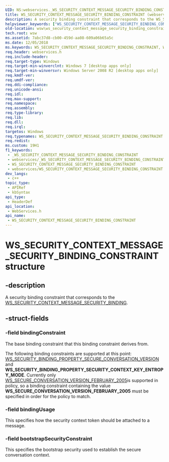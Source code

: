 ```yaml
---
UID: NS:webservices._WS_SECURITY_CONTEXT_MESSAGE_SECURITY_BINDING_CONSTRAINT
title: WS_SECURITY_CONTEXT_MESSAGE_SECURITY_BINDING_CONSTRAINT (webservices.h)
description: A security binding constraint that corresponds to the WS_SECURITY_CONTEXT_MESSAGE_SECURITY_BINDING.
helpviewer_keywords: ["WS_SECURITY_CONTEXT_MESSAGE_SECURITY_BINDING_CONSTRAINT","WS_SECURITY_CONTEXT_MESSAGE_SECURITY_BINDING_CONSTRAINT structure [Web Services for Windows]","webservices/WS_SECURITY_CONTEXT_MESSAGE_SECURITY_BINDING_CONSTRAINT","wsw.ws_security_context_message_security_binding_constraint"]
old-location: wsw\ws_security_context_message_security_binding_constraint.htm
tech.root: wsw
ms.assetid: 7abc37d8-cb00-459d-aa08-609a06b65a5c
ms.date: 12/05/2018
ms.keywords: WS_SECURITY_CONTEXT_MESSAGE_SECURITY_BINDING_CONSTRAINT, WS_SECURITY_CONTEXT_MESSAGE_SECURITY_BINDING_CONSTRAINT structure [Web Services for Windows], webservices/WS_SECURITY_CONTEXT_MESSAGE_SECURITY_BINDING_CONSTRAINT, wsw.ws_security_context_message_security_binding_constraint
req.header: webservices.h
req.include-header: 
req.target-type: Windows
req.target-min-winverclnt: Windows 7 [desktop apps only]
req.target-min-winversvr: Windows Server 2008 R2 [desktop apps only]
req.kmdf-ver: 
req.umdf-ver: 
req.ddi-compliance: 
req.unicode-ansi: 
req.idl: 
req.max-support: 
req.namespace: 
req.assembly: 
req.type-library: 
req.lib: 
req.dll: 
req.irql: 
targetos: Windows
req.typenames: WS_SECURITY_CONTEXT_MESSAGE_SECURITY_BINDING_CONSTRAINT
req.redist: 
ms.custom: 19H1
f1_keywords:
 - _WS_SECURITY_CONTEXT_MESSAGE_SECURITY_BINDING_CONSTRAINT
 - webservices/_WS_SECURITY_CONTEXT_MESSAGE_SECURITY_BINDING_CONSTRAINT
 - WS_SECURITY_CONTEXT_MESSAGE_SECURITY_BINDING_CONSTRAINT
 - webservices/WS_SECURITY_CONTEXT_MESSAGE_SECURITY_BINDING_CONSTRAINT
dev_langs:
 - c++
topic_type:
 - APIRef
 - kbSyntax
api_type:
 - HeaderDef
api_location:
 - WebServices.h
api_name:
 - WS_SECURITY_CONTEXT_MESSAGE_SECURITY_BINDING_CONSTRAINT
---
```


# WS_SECURITY_CONTEXT_MESSAGE_SECURITY_BINDING_CONSTRAINT structure


## -description

A security binding constraint that corresponds to 
        the <a href="/windows/desktop/api/webservices/ns-webservices-ws_security_context_message_security_binding">WS_SECURITY_CONTEXT_MESSAGE_SECURITY_BINDING</a>.

## -struct-fields

### -field bindingConstraint

The base binding constraint that this binding constraint derives from.
        

The following binding constraints are supported at this point: <a href="/windows/desktop/api/webservices/ne-webservices-ws_security_binding_property_id">WS_SECURITY_BINDING_PROPERTY_SECURE_CONVERSATION_VERSION</a> 
          and <b>WS_SECURITY_BINDING_PROPERTY_SECURITY_CONTEXT_KEY_ENTROPY_MODE</b>. 
           Currently only <a href="/windows/desktop/api/webservices/ne-webservices-ws_secure_conversation_version">WS_SECURE_CONVERSATION_VERSION_FEBRUARY_2005</a>is supported in policy, so a binding constraint containing the
          value <b>WS_SECURE_CONVERSATION_VERSION_FEBRUARY_2005</b> must be specified in
          order for the policy to match.

### -field bindingUsage

This specifies how the security context token should be attached to a message.

### -field bootstrapSecurityConstraint

This specifies the bootstrap security used to establish the secure conversation context.